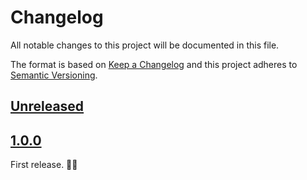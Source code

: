 # Changelog

All notable changes to this project will be documented in this file.

The format is based on [Keep a Changelog](http://keepachangelog.com/en/1.0.0/)
and this project adheres to [Semantic Versioning](http://semver.org/spec/v2.0.0.html).

## [Unreleased]

## [1.0.0]

First release. 🤗🤗

[Unreleased]: https://github.com/archco/cake-case/compare/v1.0.0...HEAD
[1.0.0]: https://github.com/archco/cake-case/compare/10fd8ce...v1.0.0
